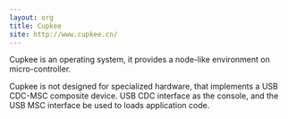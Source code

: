 ```yaml
---
layout: org
title: Cupkee
site: http://www.cupkee.cn/
---
```

Cupkee is an operating system, it provides a node-like environment on micro-controller.

Cupkee is not designed for specialized hardware, that implements a USB CDC-MSC composite device. USB CDC interface as the console, and the USB MSC interface be used to loads application code.

